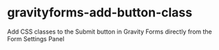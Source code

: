 # gravityforms-add-button-class  
Add CSS classes to the Submit button in Gravity Forms directly from the Form Settings Panel
